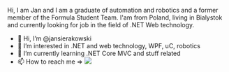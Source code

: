 Hi, I am Jan and I am a graduate of automation and robotics and a former member of the Formula Student Team. I'am from Poland, living in Bialystok and currently looking for job 
in the field of .NET Web technology. 

- 👋 Hi, I’m @jansierakowski
- 👀 I’m interested in .NET and web technology, WPF, uC, robotics
- 🌱 I’m currently learning .NET Core MVC and stuff related 
- 📫 How to reach me => [![](https://camo.githubusercontent.com/609678955e2b46efdb037bdbc303f8cd716ab2ab05fb284ad8bbfc931dc78b8f/68747470733a2f2f69636f6e732e69636f6e617263686976652e636f6d2f69636f6e732f64616e6c656563682f73696d706c652f31362f6c696e6b6564696e2d69636f6e2e706e67)](https://www.linkedin.com/in/jan-sierakowski/)
